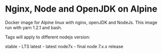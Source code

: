 # Nginx, Node and OpenJDK on Alpine

Docker image for Alpine linux with nginx, openJDK and NodeJs. This image run with yarn 1.2.1 and
bash.

Tags will apply to different nodejs version:

stable - LTS
latest - latest
node7x - final node 7.x.x release
